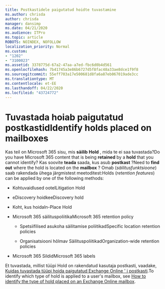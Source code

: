 ```yaml
---
title: Postkastidele paigutatud hoidte tuvastamine
ms.author: chrisda
author: chrisda
manager: dansimp
ms.date: 04/21/2020
ms.audience: ITPro
ms.topic: article
ROBOTS: NOINDEX, NOFOLLOW
localization_priority: Normal
ms.custom:
- "1202"
- "3100023"
ms.assetid: 3378775d-67a2-47aa-a7ed-fbc6d0b4d561
ms.openlocfilehash: 7b41745a3e86b6727d5f8fac48a33ae8dce1f9f8
ms.sourcegitcommit: 55eff703a17e500681d8fa6a87eb067019ade3cc
ms.translationtype: MT
ms.contentlocale: et-EE
ms.lasthandoff: 04/22/2020
ms.locfileid: "43724772"
---
```

# <a name="identify-holds-placed-on-mailboxes"></a><span data-ttu-id="93a34-102">Tuvastada hoiab paigutatud postkastid</span><span class="sxs-lookup"><span data-stu-id="93a34-102">Identify holds placed on mailboxes</span></span>

<span data-ttu-id="93a34-103">Kas teil on Microsoft 365 sisu, mis **säilib** **Hold** , mida te ei saa tuvastada?</span><span class="sxs-lookup"><span data-stu-id="93a34-103">Do you have Microsoft 365 content that is being **retained** by a **hold** that you cannot identify?</span></span> <span data-ttu-id="93a34-104">Kas soovite **teada** saada, kus asub **postkast** ?</span><span class="sxs-lookup"><span data-stu-id="93a34-104">Need to **find out** where the hold is located on the **mailbox** ?</span></span> <span data-ttu-id="93a34-105">Omab (*säilitusfunktsioone*) saab rakendada ühega järgmistest meetoditest:</span><span class="sxs-lookup"><span data-stu-id="93a34-105">Holds (*retention features*) can be applied by one of the following methods:</span></span>
  
- <span data-ttu-id="93a34-106">Kohtuvaidlused ootel</span><span class="sxs-lookup"><span data-stu-id="93a34-106">Litigation Hold</span></span>

- <span data-ttu-id="93a34-107">eDiscovery hoidke</span><span class="sxs-lookup"><span data-stu-id="93a34-107">eDiscovery hold</span></span>

- <span data-ttu-id="93a34-108">Koht, kus hoida</span><span class="sxs-lookup"><span data-stu-id="93a34-108">In-Place Hold</span></span>

- <span data-ttu-id="93a34-109">Microsoft 365 säilituspoliitika</span><span class="sxs-lookup"><span data-stu-id="93a34-109">Microsoft 365 retention policy</span></span> 

  - <span data-ttu-id="93a34-110">Spetsiifilised asukoha säilitamise poliitikad</span><span class="sxs-lookup"><span data-stu-id="93a34-110">Specific location retention policies</span></span>

  - <span data-ttu-id="93a34-111">Organisatsiooni hõlmav Säilituspoliitikad</span><span class="sxs-lookup"><span data-stu-id="93a34-111">Organization-wide retention policies</span></span>

- <span data-ttu-id="93a34-112">Microsoft 365 Sildid</span><span class="sxs-lookup"><span data-stu-id="93a34-112">Microsoft 365 labels</span></span>

<span data-ttu-id="93a34-113">Et tuvastada, millist tüüpi Hold on rakendatud kasutaja postkasti, vaadake, [Kuidas tuvastada tüüpi hoida paigutatud Exchange Online ' i postkasti](https://docs.microsoft.com/office365/securitycompliance/identify-a-hold-on-an-exchange-online-mailbox).</span><span class="sxs-lookup"><span data-stu-id="93a34-113">To identify which type of hold is applied to a user's mailbox, see [How to identify the type of hold placed on an Exchange Online mailbox](https://docs.microsoft.com/office365/securitycompliance/identify-a-hold-on-an-exchange-online-mailbox).</span></span>
